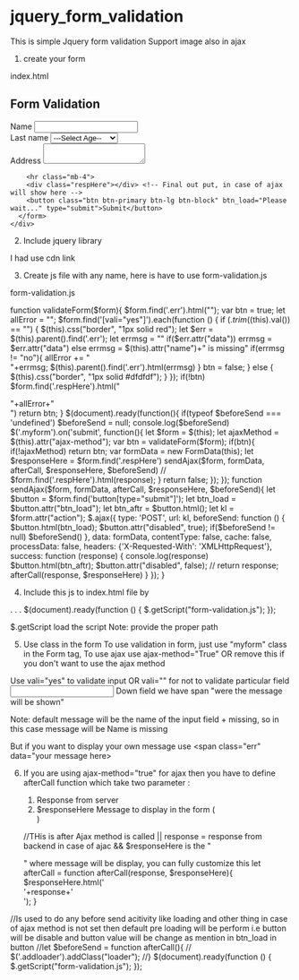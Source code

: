 # jquery_form_validation

This is simple Jquery form validation 
Support image also in ajax
1. create your form

index.html

<!doctype html>
<html lang="en">
  <head>
    <meta charset="utf-8">
    <meta name="viewport" content="width=device-width, initial-scale=1, shrink-to-fit=no">
    <title>Jquery Form Validation</title>
	<link rel="stylesheet" href="https://stackpath.bootstrapcdn.com/bootstrap/4.5.0/css/bootstrap.min.css" integrity="sha384-9aIt2nRpC12Uk9gS9baDl411NQApFmC26EwAOH8WgZl5MYYxFfc+NcPb1dKGj7Sk" crossorigin="anonymous">
    <!-- Provide your form css -->
    <style>
		.err{
			text-align: center;
			color: red;
			font-weight: 700;
		}
    </style>
  </head>
  <body class="bg-light">
    <div class="container">
  <div class="py-5 text-center">
    <h2>Form Validation</h2>
  </div>

  <div class="row">
    <div class="col-md-12 order-md-1">
      <form class="myform" action="" method="post" ajax-method="True" accept-charset="utf-8">
        <div class="row">
          <div class="col-md-6 mb-3">
            <label for="firstName">Name</label>
            <input type="text" class="form-control" name="name" id="firstName" vali="yes">
            <span class="err"></span>
          </div>
          <div class="col-md-6 mb-3">
            <label for="selectage">Last name</label>
            <select  class="form-control" name="age" id="selectage" vali="yes">
				<option value="">---Select Age--</option>
				<option>Under 18</option>
				<option>Between 18 - 30</option>
				<option>Above 30</option>
            </select>
            <span class="err"></span> <!-- <span class="err" data="Your custom error message"></span> -->
          </div>
        </div>
        <div class="row">
          <div class="col-md-12 mb-3">
            <label for="firstName">Address</label>
            <textarea class="form-control" id="firstName" vali="yes" name="address"></textarea>
            <span class="err" data="Please fill the address"></span>
          </div>
        </div>

        <hr class="mb-4">
        <div class="respHere"></div> <!-- Final out put, in case of ajax will show here -->
        <button class="btn btn-primary btn-lg btn-block" btn_load="Please wait..." type="submit">Submit</button>
      </form>
    </div>
  </div>

</div>
<script src="https://code.jquery.com/jquery-3.5.1.min.js" integrity="sha256-9/aliU8dGd2tb6OSsuzixeV4y/faTqgFtohetphbbj0=" crossorigin="anonymous"></script>
<script>
	//THis is after Ajax method is called || response = response from backend in case of ajac && $responseHere is the "<div class="respHere"></div>" where message will be display, you can fully customize this
let afterCall = function afterCall(response, $responseHere){
	$responseHere.html('<div class="alert alert-danger">'+response+'</div>');
}

//Is used to do any before send acitivity like loading and other thing in case of ajax method is not set then default pre loading will be perform i.e button will be disable and button value will be change as mention in btn_load in button
//let $beforeSend = function afterCall(){
   // $('.addloader').addClass("loader");
//}
$(document).ready(function () {
	$.getScript("form-validation.js");
});
</script>
</body>
</html>

2. Include jquery library

I had use cdn link
<link rel="stylesheet" href="https://stackpath.bootstrapcdn.com/bootstrap/4.5.0/css/bootstrap.min.css" integrity="sha384-9aIt2nRpC12Uk9gS9baDl411NQApFmC26EwAOH8WgZl5MYYxFfc+NcPb1dKGj7Sk" crossorigin="anonymous">

3. Create js file with any name, here is have to use form-validation.js

form-validation.js

function validateForm($form){
  $form.find('.err').html("");
  var btn = true;
  let allError = "";
  $form.find('[vali="yes"]').each(function () {
    if ($.trim($(this).val()) == "") {
      $(this).css("border", "1px solid red");
      let $err = $(this).parent().find('.err');
      let errmsg = ""
      if($err.attr("data"))
        errmsg = $err.attr("data")
      else
        errmsg = $(this).attr("name")+" is missing"
      if(errmsg != "no"){
        allError += "<br>"+errmsg;
        $(this).parent().find('.err').html(errmsg)
      }
      btn = false;
    } else {
      $(this).css("border", "1px solid #dfdfdf");
    }
  });
  if(!btn)
    $form.find('.respHere').html("<div class='alert alert-danger'>"+allError+"</div>")
  return btn;
}
$(document).ready(function(){
  if(typeof $beforeSend === 'undefined')
    $beforeSend = null;
  console.log($beforeSend)
  $('.myform').on('submit', function(){
    let $form = $(this);
    let ajaxMethod = $(this).attr("ajax-method");
    var btn = validateForm($form);
    if(btn){
      if(!ajaxMethod)
        return btn;
      var formData = new FormData(this);
      let $responseHere = $form.find('.respHere')
      sendAjax($form, formData, afterCall, $responseHere, $beforeSend)
      // $form.find('.respHere').html(response);
    }
    return false;
  });
});
function sendAjax($form, formData, afterCall, $responseHere, $beforeSend){
  let $button = $form.find('button[type="submit"]');
  let btn_load = $button.attr("btn_load");
  let btn_aftr = $button.html();
  let kl = $form.attr("action");
  $.ajax({
    type: 'POST',
    url: kl,
    beforeSend: function () {
      $button.html(btn_load);
      $button.attr("disabled", true);
      if($beforeSend != null)
        $beforeSend()
    },
    data: formData,
    contentType: false,
    cache: false,
    processData: false,
    headers: {'X-Requested-With': 'XMLHttpRequest'},
    success: function (response) {
      console.log(response)
      $button.html(btn_aftr);
      $button.attr("disabled", false);
      // return response;
      afterCall(response, $responseHere)
    }
  });
}

4. Include this js to index.html file by

.
.
.
$(document).ready(function () {
	$.getScript("form-validation.js");
});

$.getScript load the script
Note: provide the proper path

5. Use class in the form
To use validation in form, just use "myform" class in the Form tag,
To use ajax use  ajax-method="True" OR remove this if you don't want to use the ajax method

 <form class="myform" action="" method="post" ajax-method="True" accept-charset="utf-8">

Use vali="yes" to validate input OR vali="" for not to validate particular field
<input type="text" class="form-control" name="name" id="firstName" vali="yes">
Down field we have span "were the message will be shown"
<span class="err"></span>

Note: default message will be the name of the input field + missing,
so in this case message will be 
Name is missing 

But if you want to display your own message use
<span class="err" data="your message here></span>

6. If you are using ajax-method="true" for ajax then you have to define afterCall function which take two parameter : 
    1. Response from server
    2. $responseHere Message to display in the form  (<div class="respHere"></div>)

	//THis is after Ajax method is called || response = response from backend in case of ajac && $responseHere is the "<div class="respHere"></div>" where message will be display, you can fully customize this
let afterCall = function afterCall(response, $responseHere){
	$responseHere.html('<div class="alert alert-danger">'+response+'</div>');
}

//Is used to do any before send acitivity like loading and other thing in case of ajax method is not set then default pre loading will be perform i.e button will be disable and button value will be change as mention in btn_load in button
//let $beforeSend = function afterCall(){
   // $('.addloader').addClass("loader");
//}
$(document).ready(function () {
	$.getScript("form-validation.js");
});



